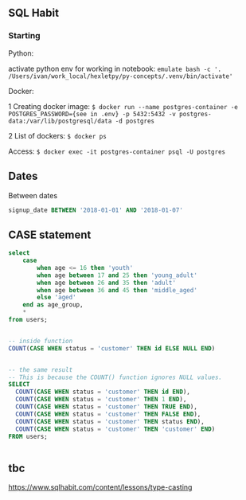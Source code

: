 ## SQL Habit


### Starting 

Python:

activate python env for working in notebook:
`emulate bash -c '. /Users/ivan/work_local/hexletpy/py-concepts/.venv/bin/activate'`

Docker: 
 

1 Creating docker image:
`$ docker run --name postgres-container -e POSTGRES_PASSWORD={see in .env} -p 5432:5432 -v postgres-data:/var/lib/postgresql/data -d postgres`

2 List of dockers:
`$ docker ps`

Access: 
`$ docker exec -it postgres-container psql -U postgres`

## Dates

Between dates

```sql
signup_date BETWEEN '2018-01-01' AND '2018-01-07'
```

## CASE statement

```sql
select 
    case 
        when age <= 16 then 'youth'
        when age between 17 and 25 then 'young_adult'
        when age between 26 and 35 then 'adult'
        when age between 36 and 45 then 'middle_aged'
        else 'aged' 
    end as age_group,
    *
from users;


-- inside function
COUNT(CASE WHEN status = 'customer' THEN id ELSE NULL END)


-- the same result
-- This is because the COUNT() function ignores NULL values.
SELECT
  COUNT(CASE WHEN status = 'customer' THEN id END),
  COUNT(CASE WHEN status = 'customer' THEN 1 END),
  COUNT(CASE WHEN status = 'customer' THEN TRUE END),
  COUNT(CASE WHEN status = 'customer' THEN FALSE END),
  COUNT(CASE WHEN status = 'customer' THEN status END),
  COUNT(CASE WHEN status = 'customer' THEN 'customer' END)
FROM users;



```


## tbc

https://www.sqlhabit.com/content/lessons/type-casting